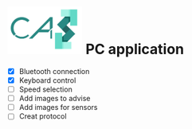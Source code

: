 # <img src="../logo/logo.bmp" width="150"> PC application

- [x] Bluetooth connection  
- [x] Keyboard control  
- [ ] Speed selection  
- [ ] Add images to advise  
- [ ] Add images for sensors  
- [ ] Creat protocol  